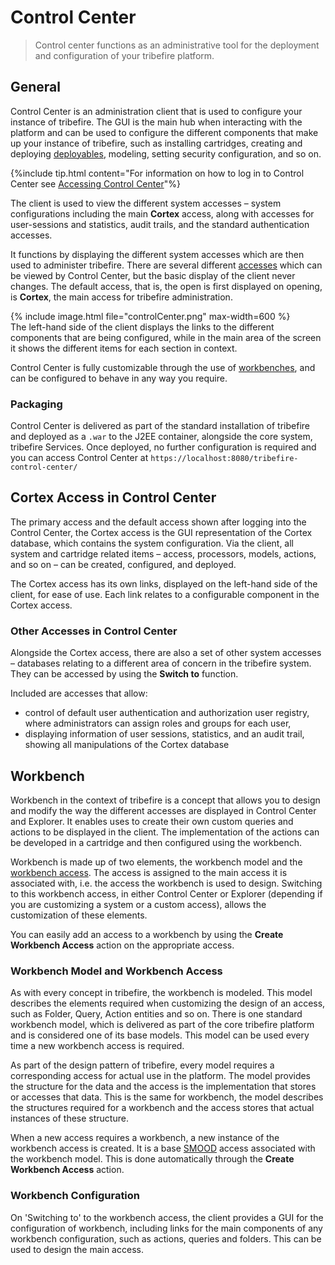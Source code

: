 # Control Center
>Control center functions as an administrative tool for the deployment and configuration of your tribefire platform.

## General
Control Center is an administration client that is used to configure your instance of tribefire. The GUI is the main hub when interacting with the platform and can be used to configure the different components that make up your instance of tribefire, such as installing cartridges, creating and deploying <a href="#" data-toggle="tooltip" data-original-title="{{site.data.glossary.deployable}}">deployables</a>, modeling, setting security configuration, and so on.

{%include tip.html content="For information on how to log in to Control Center see [Accessing Control Center](accessing_control_center.html)"%}

The client is used to view the different system accesses – system configurations including the main **Cortex** access, along with accesses for user-sessions and statistics, audit trails, and the standard authentication accesses.

It functions by displaying the different system accesses which are then used to administer tribefire. There are several different <a href="#" data-toggle="tooltip" data-original-title="{{site.data.glossary.access}}">accesses</a> which can be viewed by Control Center, but the basic display of the client never changes. The default access, that is, the open is first displayed on opening, is  **Cortex**, the main access for tribefire administration.

{% include image.html file="controlCenter.png" max-width=600 %}
<br>
The left-hand side of the client displays the links to the different components that are being configured, while in the main area of the screen it shows the different items for each section in context.

Control Center is fully customizable through the use of <a href="#" data-toggle="tooltip" data-original-title="{{site.data.glossary.workbench}}">workbenches</a>, and can be configured to behave in any way you require.

### Packaging
Control Center is delivered as part of the standard installation of tribefire and deployed as a `.war` to the J2EE container, alongside the core system, tribefire Services. Once deployed, no further configuration is required and you can access Control Center at `https://localhost:8080/tribefire-control-center/`

## Cortex Access in Control Center

The primary access and the default access shown after logging into the Control Center, the Cortex access is the GUI representation of the Cortex database, which contains the system configuration. Via the client, all system and cartridge related items – access, processors, models, actions, and so on – can be created, configured, and deployed.

The Cortex access has its own links, displayed on the left-hand side of the client, for ease of use. Each link relates to a configurable component in the Cortex access.

### Other Accesses in Control Center

Alongside the Cortex access, there are also a set of other system accesses – databases relating to a different area of concern in the tribefire system. They can be accessed by using the **Switch to** function.

Included are accesses that allow:
* control of default user authentication and authorization user registry, where administrators can assign roles and groups for each user,
* displaying information of user sessions, statistics, and an audit trail, showing all manipulations of the Cortex database

## Workbench

Workbench in the context of tribefire is a concept that allows you to design and modify the way the different accesses are displayed in Control Center and Explorer. It enables uses to create their own custom queries and actions to be displayed in the client. The implementation of the actions can be developed in a cartridge and then configured using the workbench.

Workbench is made up of two elements, the workbench model and the <a href="#" data-toggle="tooltip" data-original-title="{{site.data.glossary.workbench_access}}">workbench access</a>. The access is assigned to the main access it is associated with, i.e. the access the workbench is used to design. Switching to this workbench access, in either Control Center or Explorer (depending if you are customizing a system or a custom access), allows the customization of these elements.

You can easily add an access to a workbench by using the **Create Workbench Access** action on the appropriate access.

### Workbench Model and Workbench Access

As with every concept in tribefire, the workbench is modeled. This model describes the elements required when customizing the design of an access, such as Folder, Query, Action entities and so on. There is one standard workbench model, which is delivered as part of the core tribefire platform and is considered one of its base models. This model can be used every time a new workbench access is required.

As part of the design pattern of tribefire, every model requires a corresponding access for actual use in the platform. The model provides the structure for the data and the access is the implementation that stores or accesses that data. This is the same for workbench, the model describes the structures required for a workbench and the access stores that actual instances of these structure.

When a new access requires a workbench, a new instance of the workbench access is created. It is a base <a href="#" data-toggle="tooltip" data-original-title="{{site.data.glossary.smood}}">SMOOD</a> access associated with the workbench model. This is done automatically through the **Create Workbench Access** action.

### Workbench Configuration

On 'Switching to' to the workbench access, the client provides a GUI for the configuration of workbench, including links for the main components of any workbench configuration, such as actions, queries and folders. This can be used to design the main access.
